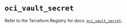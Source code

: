 # `oci_vault_secret`

Refer to the Terraform Registry for docs: [`oci_vault_secret`](https://registry.terraform.io/providers/oracle/oci/6.18.0/docs/resources/vault_secret).

